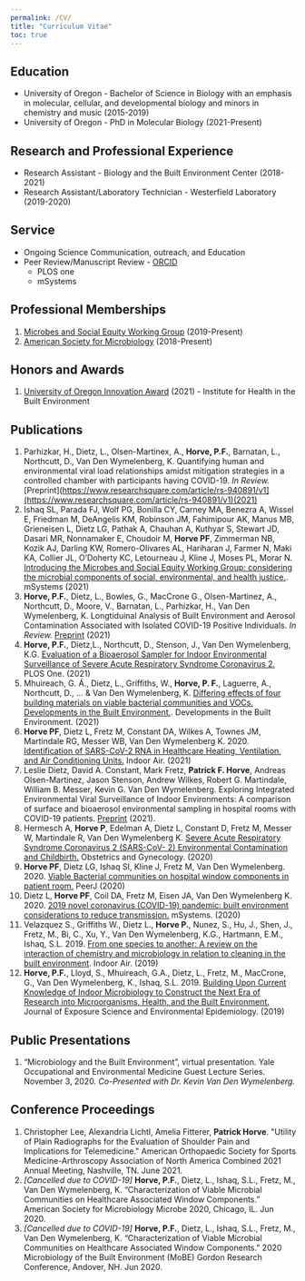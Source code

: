 ```yaml
---
permalink: /CV/
title: "Curriculum Vitae"
toc: true
---
```


## Education
- University of Oregon - Bachelor of Science in Biology with an emphasis in molecular, cellular, and developmental biology and minors in chemistry and music (2015-2019)
- University of Oregon - PhD in Molecular Biology (2021-Present)

## Research and Professional Experience
- Research Assistant - Biology and the Built Environment Center (2018-2021)
- Research Assistant/Laboratory Technician - Westerfield Laboratory (2019-2020)

## Service
- Ongoing Science Communication, outreach, and Education
- Peer Review/Manuscript Review - [ORCID](https://orcid.org/0000-0002-9318-9249)
  - PLOS one
  - mSystems

## Professional Memberships
1. [Microbes and Social Equity Working Group](https://sueishaqlab.org/microbes-and-social-equity-working-group/) (2019-Present)
2. [American Society for Microbiology](https://asm.org/) (2018-Present)

## Honors and Awards
1. [University of Oregon Innovation Award](https://research.uoregon.edu/priorities-and-impact/research-excellence/2021-oustanding-research-awards#Institute%20for%20Health%20in%20the%20Built%20Environment) (2021) - Institute for Health in the Built Environment

## Publications
1. Parhizkar, H., Dietz, L., Olsen-Martinex, A., **Horve, P.F.**, Barnatan, L., Northcutt, D., Van Den Wymelenberg, K. Quantifying human and environmental viral load relationships amidst mitigation strategies in a controlled chamber with participants having COVID-19. *In Review.* [Preprint](https://www.researchsquare.com/article/rs-940891/v1](https://www.researchsquare.com/article/rs-940891/v1)(2021)  
2. Ishaq SL, Parada FJ, Wolf PG, Bonilla CY, Carney MA, Benezra A, Wissel E, Friedman M, DeAngelis KM, Robinson JM, Fahimipour AK, Manus MB, Grieneisen L, Dietz LG, Pathak A, Chauhan A, Kuthyar S, Stewart JD, Dasari MR, Nonnamaker E, Choudoir M, **Horve PF**, Zimmerman NB, Kozik AJ, Darling KW, Romero-Olivares AL, Hariharan J, Farmer N, Maki KA, Collier JL, O’Doherty KC, Letourneau J, Kline J, Moses PL, Morar N. [Introducing the Microbes and Social Equity Working Group: considering the microbial components of social, environmental, and health justice.](https://doi.org/10.1128/mSystems.00471-21). mSystems (2021)
3. **Horve, P.F.**, Dietz, L., Bowles, G., MacCrone G., Olsen-Martinez, A., Northcutt, D., Moore, V., Barnatan, L., Parhizkar, H., Van Den Wymelenberg, K. Longtiduinal Analysis of Built Environment and Aerosol Contamination Associated with Isolated COVID-19 Positive Individuals. *In Review.* [Preprint](https://www.researchsquare.com/article/rs-861942/v1) (2021)
4. **Horve, P.F.**, Dietz,L., Northcutt, D., Stenson, J., Van Den Wymelenberg, K.G. [Evaluation of a Bioaerosol Sampler for Indoor Environmental Surveillance of Severe Acute Respiratory Syndrome Coronavirus 2.](https://journals.plos.org/plosone/article?id=10.1371/journal.pone.0257689) PLOS One. (2021)
5. Mhuireach, G. Á., Dietz, L., Griffiths, W., **Horve, P. F.**, Laguerre, A., Northcutt, D., ... & Van Den Wymelenberg, K. [Differing effects of four building materials on viable bacterial communities and VOCs. Developments in the Built Environment.](https://www.sciencedirect.com/science/article/pii/S2666165921000144). Developments in the Built Environment. (2021)
6. **Horve PF**, Dietz L, Fretz M, Constant DA, Wilkes A, Townes JM, Martindale RG, Messer WB, Van Den Wymelenberg K. 2020. [Identification of SARS-CoV-2 RNA in Healthcare Heating, Ventilation, and Air Conditioning Units.](https://onlinelibrary.wiley.com/doi/full/10.1111/ina.12898) Indoor Air. (2021)
7.  Leslie Dietz, David A. Constant, Mark Fretz, **Patrick F. Horve**, Andreas Olsen-Martinez, Jason Stenson, Andrew Wilkes, Robert G. Martindale, William B. Messer, Kevin G. Van Den Wymelenberg. Exploring Integrated Environmental Viral Surveillance of Indoor Environments: A comparison of surface and bioaerosol environmental sampling in hospital rooms with COVID-19 patients. [Preprint](https://www.medrxiv.org/content/10.1101/2021.03.26.21254416v1) (2021).
8. Hermesch A, **Horve P**, Edelman A, Dietz L, Constant D, Fretz M, Messer W, Martindale R, Van Den Wymelenberg K. [Severe Acute Respiratory Syndrome Coronavirus 2 (SARS-CoV- 2) Environmental Contamination and Childbirth.](https://journals.lww.com/greenjournal/fulltext/2020/10000/severe_acute_respiratory_syndrome_coronavirus_2.27.aspx) Obstetrics and Gynecology. (2020)
9. **Horve PF**, Dietz LG, Ishaq SI, Kline J, Fretz M, Van Den Wymelenberg. 2020. [Viable Bacterial communities on hospital window components in patient room.](https://peerj.com/articles/9580/) PeerJ (2020)
10. Dietz L, **Horve PF**, Coil DA, Fretz M, Eisen JA, Van Den Wymelenberg K. 2020. [2019 novel coronavirus (COVID-19) pandemic: built environment considerations to reduce transmission.](https://doi.org/10.1128/mSystems.00245-20) mSystems. (2020)
11. Velazquez S., Griffiths W., Dietz L., **Horve P.**, Nunez, S., Hu, J., Shen, J., Fretz, M., Bi, C., Xu, Y., Van Den Wymelenberg, K.G., Hartmann, E.M., Ishaq, S.L. 2019. [From one species to another: A review on the interaction of chemistry and microbiology in relation to cleaning in the built environment](https://onlinelibrary.wiley.com/doi/full/10.1111/ina.12596). Indoor Air. (2019)
12. **Horve, P.F.**, Lloyd, S., Mhuireach, G.A., Dietz, L., Fretz, M., MacCrone, G., Van Den Wymelenberg, K., Ishaq, S.L. 2019. [Building Upon Current Knowledge of Indoor Microbiology to Construct the Next Era of Research into Microorganisms, Health, and the Built Environment.](https://www.nature.com/articles/s41370-019-0157-y) Journal of Exposure Science and Environmental Epidemiology. (2019)

## Public Presentations
1. “Microbiology and the Built Environment”, virtual presentation. Yale Occupational and Environmental Medicine Guest Lecture Series. November 3, 2020. *Co-Presented with Dr. Kevin Van Den Wymelenberg.*

## Conference Proceedings
1. Christopher Lee, Alexandria Lichtl, Amelia Fitterer, **Patrick Horve**. "Utility of Plain Radiographs for the Evaluation of Shoulder Pain and Implications for Telemedicine." American Orthopaedic Society for Sports Medicine-Arthroscopy Association of North America Combined 2021 Annual Meeting, Nashville, TN. June 2021.
2. *[Cancelled due to COVID-19]* **Horve, P.F.**, Dietz, L., Ishaq, S.L., Fretz, M., Van Den Wymelenberg, K. “Characterization of Viable Microbial Communities on Healthcare Associated Window Components.” American Society for Microbiology Microbe 2020, Chicago, IL. Jun 2020.
3. *[Cancelled due to COVID-19]* **Horve, P.F.**, Dietz, L., Ishaq, S.L., Fretz, M., Van Den Wymelenberg, K. “Characterization of Viable Microbial Communities on Healthcare Associated Window Components.” 2020 Microbiology of the Built Environment (MoBE) Gordon Research Conference, Andover, NH. Jun 2020.
